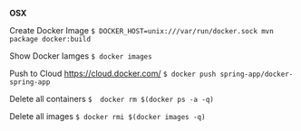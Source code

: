 **OSX**

Create Docker Image
`$ DOCKER_HOST=unix:///var/run/docker.sock mvn package docker:build `

Show Docker Iamges
`$ docker images`

Push to Cloud https://cloud.docker.com/
`$ docker push spring-app/docker-spring-app         `




Delete all containers
`$  docker rm $(docker ps -a -q)`

Delete all images
`$ docker rmi $(docker images -q)`